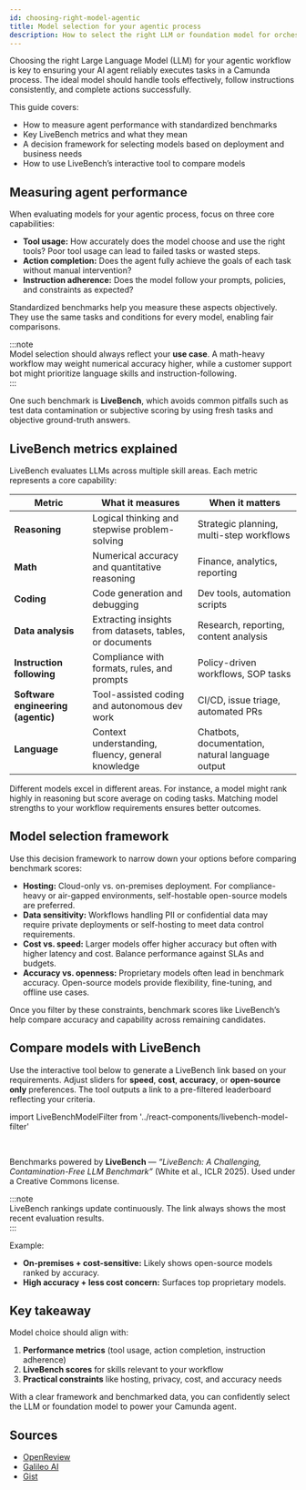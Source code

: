 ```yaml
---
id: choosing-right-model-agentic
title: Model selection for your agentic process
description: How to select the right LLM or foundation model for orchestrating agentic AI workflows.
---
```


Choosing the right Large Language Model (LLM) for your agentic workflow is key to ensuring your AI agent reliably executes tasks in a Camunda process. The ideal model should handle tools effectively, follow instructions consistently, and complete actions successfully.

This guide covers:

- How to measure agent performance with standardized benchmarks
- Key LiveBench metrics and what they mean
- A decision framework for selecting models based on deployment and business needs
- How to use LiveBench’s interactive tool to compare models

## Measuring agent performance

When evaluating models for your agentic process, focus on three core capabilities:

- **Tool usage:** How accurately does the model choose and use the right tools? Poor tool usage can lead to failed tasks or wasted steps.
- **Action completion:** Does the agent fully achieve the goals of each task without manual intervention?
- **Instruction adherence:** Does the model follow your prompts, policies, and constraints as expected?

Standardized benchmarks help you measure these aspects objectively. They use the same tasks and conditions for every model, enabling fair comparisons.

:::note  
Model selection should always reflect your **use case**. A math-heavy workflow may weight numerical accuracy higher, while a customer support bot might prioritize language skills and instruction-following.  
:::

One such benchmark is **LiveBench**, which avoids common pitfalls such as test data contamination or subjective scoring by using fresh tasks and objective ground-truth answers.

## LiveBench metrics explained

LiveBench evaluates LLMs across multiple skill areas. Each metric represents a core capability:

| Metric                             | What it measures                                        | When it matters                                  |
| ---------------------------------- | ------------------------------------------------------- | ------------------------------------------------ |
| **Reasoning**                      | Logical thinking and stepwise problem-solving           | Strategic planning, multi-step workflows         |
| **Math**                           | Numerical accuracy and quantitative reasoning           | Finance, analytics, reporting                    |
| **Coding**                         | Code generation and debugging                           | Dev tools, automation scripts                    |
| **Data analysis**                  | Extracting insights from datasets, tables, or documents | Research, reporting, content analysis            |
| **Instruction following**          | Compliance with formats, rules, and prompts             | Policy-driven workflows, SOP tasks               |
| **Software engineering (agentic)** | Tool-assisted coding and autonomous dev work            | CI/CD, issue triage, automated PRs               |
| **Language**                       | Context understanding, fluency, general knowledge       | Chatbots, documentation, natural language output |

Different models excel in different areas. For instance, a model might rank highly in reasoning but score average on coding tasks. Matching model strengths to your workflow requirements ensures better outcomes.

## Model selection framework

Use this decision framework to narrow down your options before comparing benchmark scores:

- **Hosting:** Cloud-only vs. on-premises deployment. For compliance-heavy or air-gapped environments, self-hostable open-source models are preferred.
- **Data sensitivity:** Workflows handling PII or confidential data may require private deployments or self-hosting to meet data control requirements.
- **Cost vs. speed:** Larger models offer higher accuracy but often with higher latency and cost. Balance performance against SLAs and budgets.
- **Accuracy vs. openness:** Proprietary models often lead in benchmark accuracy. Open-source models provide flexibility, fine-tuning, and offline use cases.

Once you filter by these constraints, benchmark scores like LiveBench’s help compare accuracy and capability across remaining candidates.

## Compare models with LiveBench

Use the interactive tool below to generate a LiveBench link based on your requirements. Adjust sliders for **speed**, **cost**, **accuracy**, or **open-source only** preferences. The tool outputs a link to a pre-filtered leaderboard reflecting your criteria.

import LiveBenchModelFilter from '../react-components/livebench-model-filter'

<LiveBenchModelFilter/>
<br/>

Benchmarks powered by **LiveBench** — _“LiveBench: A Challenging, Contamination-Free LLM Benchmark”_ (White et al., ICLR 2025). Used under a Creative Commons license.

:::note  
LiveBench rankings update continuously. The link always shows the most recent evaluation results.  
:::

Example:

- **On-premises + cost-sensitive:** Likely shows open-source models ranked by accuracy.
- **High accuracy + less cost concern:** Surfaces top proprietary models.

## Key takeaway

Model choice should align with:

1. **Performance metrics** (tool usage, action completion, instruction adherence)
2. **LiveBench scores** for skills relevant to your workflow
3. **Practical constraints** like hosting, privacy, cost, and accuracy needs

With a clear framework and benchmarked data, you can confidently select the LLM or foundation model to power your Camunda agent.

## Sources

- [OpenReview](https://openreview.net)
- [Galileo AI](https://www.galileo.ai)
- [Gist](https://gist.github.com)
